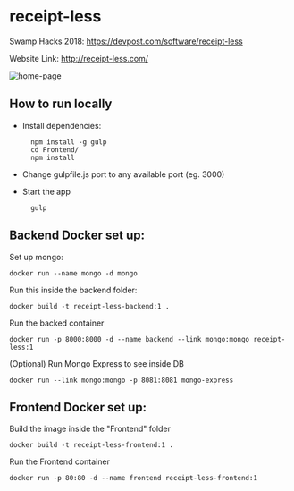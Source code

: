# receipt-less
Swamp Hacks 2018: https://devpost.com/software/receipt-less

Website Link: http://receipt-less.com/

![home-page](https://user-images.githubusercontent.com/14670479/35195911-ac0a27ce-fe98-11e7-9b7a-55837c4ff28f.png)

## How to run locally

- Install dependencies:
    
        npm install -g gulp
        cd Frontend/
        npm install

- Change gulpfile.js port to any available port (eg. 3000)

- Start the app

        gulp

## Backend Docker set up:

Set up mongo:

    docker run --name mongo -d mongo

Run this inside the backend folder:

    docker build -t receipt-less-backend:1 .

Run the backed container

    docker run -p 8000:8000 -d --name backend --link mongo:mongo receipt-less:1

(Optional) Run Mongo Express to see inside DB

    docker run --link mongo:mongo -p 8081:8081 mongo-express
    
## Frontend Docker set up:

Build the image inside the "Frontend" folder

    docker build -t receipt-less-frontend:1 .

Run the Frontend container

    docker run -p 80:80 -d --name frontend receipt-less-frontend:1
    
